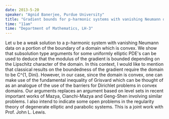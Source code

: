 ```yaml
---
date: 2013-5-20
speaker: "Agnid Banerjee, Purdue University"
title: "Gradient bounds for p-harmonic systems with vanishing Neumann data in a convex domain"
time: "11am" 
time: "Department of Mathematics, LH-3"
---
```

Let u be a weak solution to a p-harmonic system with vanishing Neumann data on a portion of the boundary of a domain which is convex. We show that subsolution type arguments for some uniformly elliptic PDE's can be used to deduce that the modulus of the gradient is bounded depending on the Lipschitz character of the domain. In this context, I would like to mention that classical results on the boundedness of the gradient require the domain to be C^{1, Dini}. However, in our case, since the domain is convex, one can make use of the fundamental inequality of Grisvard which can be thought of as an analogue of the use of the barriers for Dirichlet problems in convex domains. Our arguments replaces an argument based on level sets in recent important works of Mazya, Cianchi-Mazya and Geng-Shen involving similar problems. I also intend to indicate some open problems in the regularity theory of degenerate elliptic and parabolic systems. This is a joint work with Prof. John L. Lewis.
